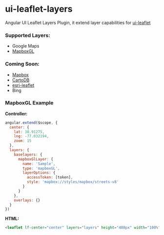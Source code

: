 # ui-leaflet-layers

Angular UI Leaflet Layers Plugin, it extend layer capabilities for [ui-leaflet](http://angular-ui.github.io/ui-leaflet)

### Supported Layers:

* Google Maps
* [MapboxGL](https://github.com/mapbox/mapbox-gl-leaflet)


### Coming Soon:

* [Mapbox](http://mapbox.com/)
* [CartoDB](http://cartodb.com/)
* [esri-leaflet](http://esri.github.io/esri-leaflet/)
* Bing

### MapboxGL Example

**Controller:**

```js
angular.extend($scope, {
  center: {
    lat: 38.91275,
    lng: -77.032194,
    zoom: 15
  },
  layers: {
    baselayers: {
      mapboxGlLayer: {
        name: 'Sample',
        type: 'mapboxGL',
        layerOptions: {
          accessToken: [token],
          style: 'mapbox://styles/mapbox/streets-v8'
        }
      }
    },
    overlays: {}
  }
})
```

**HTML:**

```html
<leaflet lf-center="center" layers="layers" height="480px" width="100%"></leaflet>
```
